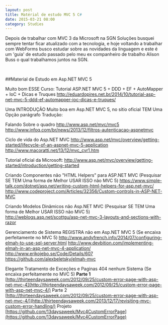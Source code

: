 ```yaml
---
layout: post
title: Matérial de estudo MVC 5 C#
date: 2015-03-21 08:00
category: Studies
---
```


<p class="text-post">
    Depois de trabalhar com MVC 3 da Microsoft na SGN Soluções busquei sempre tentar ficar atualizado com a tecnologia, e hoje voltando a trabalhar com WebForms busco estudar sobre as novidades da linguagem e este é um 'guia' de estudo passado pelo meu ex companheiro de trabalho Alison Buss o qual trabalhamos juntos na SGN.
</p>
</br>

##Material de Estudo em Asp.NET MVC 5


Muito bom ESSE Curso:
Tutorial ASP.NET MVC 5 + DDD + EF + AutoMapper + IoC + Dicas e Truques
http://eduardopires.net.br/2014/10/tutorial-asp-net-mvc-5-ddd-ef-automapper-ioc-dicas-e-truques/

Uma INTRODUÇÃO Muito boa em Asp.NET MVC 5, no sítio oficial TEM Uma Opção parágrafo Tradução:

Falando Sobre o quadro
http://www.asp.net/mvc/mvc5
http://www.infoq.com/br/news/2013/12/filtros-autenticacao-aspnetmvc 

Ciclo de vida do Asp.NET MVC
http://www.asp.net/mvc/overview/getting-started/lifecycle-of-an-aspnet-mvc-5-application 
http://www.macoratti.net/13/12/mvc_cvr1.htm 

Tutorial oficial da Microsoft:
http://www.asp.net/mvc/overview/getting-started/introduction/getting-started

Criando Componentes não "HTML Helpers" para ASP.NET MVC (Pesquisar SE TEM Uma forma de Melhor USAR ISSO não MVC 5)
https://www.simple-talk.com/dotnet/asp.net/writing-custom-html-helpers-for-asp.net-mvc/
http://www.codeproject.com/Articles/32356/Custom-controls-in-ASP-NET-MVC

Criando Modelos Dinâmicos não Asp.NET MVC (Pesquisar SE TEM Uma forma de Melhor USAR ISSO não MVC 5)
http://weblogs.asp.net/scottgu/asp-net-mvc-3-layouts-and-sections-with-razor

Gerenciamento de Sistema REGISTRA não em Asp.NET MVC 5 (Se encaixa perfeitamente no MVC 5)
http://www.andyfrench.info/2014/07/configuring-elmah-to-use-sql-server.html
http://www.devbition.com/implementing-elmah-in-an-asp-net-mvc-4-application/
http://www.erikojebo.se/Code/Details/607
https://github.com/alexbeletsky/elmah-mvc

Elegante Tratamento de Exceções e Paginas 404 nenhum Sistema (Se encaixa perfeitamente no MVC 5)
<strong>Parte 1</strong>
[http://thirteendaysaweek.com/2012/09/25/custom-error-page-with-asp-net-mvc-4](http://thirteendaysaweek.com/2012/09/25/custom-error-page-with-asp-net-mvc-4/)
Parte 2
[http://thirteendaysaweek.com/2012/09/25/custom-error-page-with-asp-net-mvc-4/](http://thirteendaysaweek.com/2013/12/17/revisiting-mvc-custom-error-handling/)
Projeto
[https://github.com/13daysaweek/Mvc4CustomErrorPage](https://github.com/13daysaweek/Mvc4CustomErrorPage)
    
</p>
